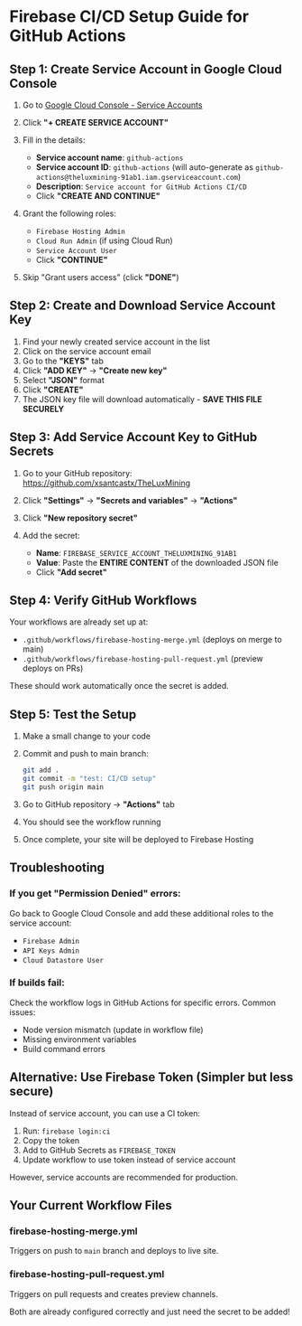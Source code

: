 # Firebase CI/CD Setup Guide for GitHub Actions

## Step 1: Create Service Account in Google Cloud Console

1. Go to [Google Cloud Console - Service Accounts](https://console.cloud.google.com/iam-admin/serviceaccounts?project=theluxmining-91ab1)

2. Click **"+ CREATE SERVICE ACCOUNT"**

3. Fill in the details:
   - **Service account name**: `github-actions`
   - **Service account ID**: `github-actions` (will auto-generate as `github-actions@theluxmining-91ab1.iam.gserviceaccount.com`)
   - **Description**: `Service account for GitHub Actions CI/CD`
   - Click **"CREATE AND CONTINUE"**

4. Grant the following roles:
   - `Firebase Hosting Admin`
   - `Cloud Run Admin` (if using Cloud Run)
   - `Service Account User`
   - Click **"CONTINUE"**

5. Skip "Grant users access" (click **"DONE"**)

## Step 2: Create and Download Service Account Key

1. Find your newly created service account in the list
2. Click on the service account email
3. Go to the **"KEYS"** tab
4. Click **"ADD KEY"** → **"Create new key"**
5. Select **"JSON"** format
6. Click **"CREATE"**
7. The JSON key file will download automatically - **SAVE THIS FILE SECURELY**

## Step 3: Add Service Account Key to GitHub Secrets

1. Go to your GitHub repository: https://github.com/xsantcastx/TheLuxMining

2. Click **"Settings"** → **"Secrets and variables"** → **"Actions"**

3. Click **"New repository secret"**

4. Add the secret:
   - **Name**: `FIREBASE_SERVICE_ACCOUNT_THELUXMINING_91AB1`
   - **Value**: Paste the **ENTIRE CONTENT** of the downloaded JSON file
   - Click **"Add secret"**

## Step 4: Verify GitHub Workflows

Your workflows are already set up at:
- `.github/workflows/firebase-hosting-merge.yml` (deploys on merge to main)
- `.github/workflows/firebase-hosting-pull-request.yml` (preview deploys on PRs)

These should work automatically once the secret is added.

## Step 5: Test the Setup

1. Make a small change to your code
2. Commit and push to main branch:
   ```bash
   git add .
   git commit -m "test: CI/CD setup"
   git push origin main
   ```

3. Go to GitHub repository → **"Actions"** tab
4. You should see the workflow running
5. Once complete, your site will be deployed to Firebase Hosting

## Troubleshooting

### If you get "Permission Denied" errors:

Go back to Google Cloud Console and add these additional roles to the service account:
- `Firebase Admin`
- `API Keys Admin`
- `Cloud Datastore User`

### If builds fail:

Check the workflow logs in GitHub Actions for specific errors. Common issues:
- Node version mismatch (update in workflow file)
- Missing environment variables
- Build command errors

## Alternative: Use Firebase Token (Simpler but less secure)

Instead of service account, you can use a CI token:

1. Run: `firebase login:ci`
2. Copy the token
3. Add to GitHub Secrets as `FIREBASE_TOKEN`
4. Update workflow to use token instead of service account

However, service accounts are recommended for production.

## Your Current Workflow Files

### firebase-hosting-merge.yml
Triggers on push to `main` branch and deploys to live site.

### firebase-hosting-pull-request.yml
Triggers on pull requests and creates preview channels.

Both are already configured correctly and just need the secret to be added!
